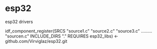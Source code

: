 # esp32
esp32 drivers

idf_component_register(SRCS
	"source1.c"
	"source2.c"
	"source3.c"
	 .........
	"sourcen.c"
INCLUDE_DIRS "."
REQUIRES esp32_libs) <- github.com/Virviglaz/esp32.git